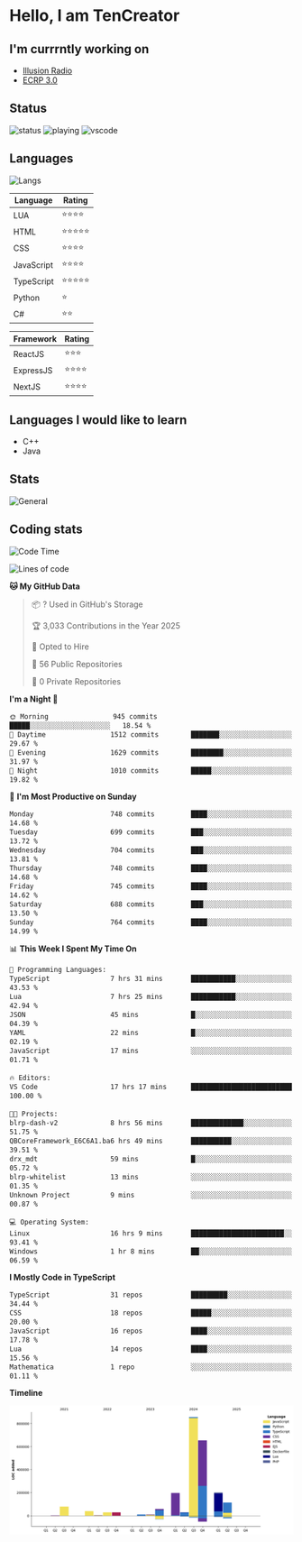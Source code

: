 # Hello, I am TenCreator

## I'm currrntly working on
- [Illusion Radio](https://illusionradio.co.uk/)
- [ECRP 3.0](http://github.com/Emerald-Coast-Roleplay/)

## Status
![status](https://api.statusbadges.me/badge/status/518334475038359555?simple=true&style=for-the-badge)
![playing](https://api.statusbadges.me/badge/playing/518334475038359555?style=for-the-badge)
![vscode](https://api.statusbadges.me/badge/vscode/518334475038359555?style=for-the-badge)

## Languages
![Langs](https://github-readme-stats.vercel.app/api/top-langs/?username=tencreator&layout=compact&theme=radical)


|Language|Rating|
|--------|------|
|LUA|⭐️⭐️⭐️⭐️|
|HTML|⭐️⭐️⭐️⭐️⭐️|
|CSS|⭐️⭐️⭐️⭐️|
|JavaScript|⭐️⭐️⭐️⭐️|
|TypeScript|⭐️⭐️⭐️⭐️⭐️|
|Python|⭐️|
|C#|⭐️⭐️ |

|Framework|Rating|
|--------|------|
|ReactJS|⭐️⭐️⭐|
|ExpressJS|⭐️⭐️⭐️⭐️|
|NextJS|⭐️⭐️⭐⭐️|

## Languages I would like to learn
- C++
- Java

## Stats
![General](https://github-readme-stats.vercel.app/api?username=tencreator&show_icons=true&theme=radical)

## Coding stats

<!--START_SECTION:waka-->
![Code Time](http://img.shields.io/badge/Code%20Time-595%20hrs%2035%20mins-blue)

![Lines of code](https://img.shields.io/badge/From%20Hello%20World%20I%27ve%20Written-2.3%20million%20lines%20of%20code-blue)

**🐱 My GitHub Data** 

> 📦 ? Used in GitHub's Storage 
 > 
> 🏆 3,033 Contributions in the Year 2025
 > 
> 💼 Opted to Hire
 > 
> 📜 56 Public Repositories 
 > 
> 🔑 0 Private Repositories 
 > 
**I'm a Night 🦉** 

```text
🌞 Morning                945 commits         █████░░░░░░░░░░░░░░░░░░░░   18.54 % 
🌆 Daytime                1512 commits        ███████░░░░░░░░░░░░░░░░░░   29.67 % 
🌃 Evening                1629 commits        ████████░░░░░░░░░░░░░░░░░   31.97 % 
🌙 Night                  1010 commits        █████░░░░░░░░░░░░░░░░░░░░   19.82 % 
```
📅 **I'm Most Productive on Sunday** 

```text
Monday                   748 commits         ████░░░░░░░░░░░░░░░░░░░░░   14.68 % 
Tuesday                  699 commits         ███░░░░░░░░░░░░░░░░░░░░░░   13.72 % 
Wednesday                704 commits         ███░░░░░░░░░░░░░░░░░░░░░░   13.81 % 
Thursday                 748 commits         ████░░░░░░░░░░░░░░░░░░░░░   14.68 % 
Friday                   745 commits         ████░░░░░░░░░░░░░░░░░░░░░   14.62 % 
Saturday                 688 commits         ███░░░░░░░░░░░░░░░░░░░░░░   13.50 % 
Sunday                   764 commits         ████░░░░░░░░░░░░░░░░░░░░░   14.99 % 
```


📊 **This Week I Spent My Time On** 

```text
💬 Programming Languages: 
TypeScript               7 hrs 31 mins       ███████████░░░░░░░░░░░░░░   43.53 % 
Lua                      7 hrs 25 mins       ███████████░░░░░░░░░░░░░░   42.94 % 
JSON                     45 mins             █░░░░░░░░░░░░░░░░░░░░░░░░   04.39 % 
YAML                     22 mins             █░░░░░░░░░░░░░░░░░░░░░░░░   02.19 % 
JavaScript               17 mins             ░░░░░░░░░░░░░░░░░░░░░░░░░   01.71 % 

🔥 Editors: 
VS Code                  17 hrs 17 mins      █████████████████████████   100.00 % 

🐱‍💻 Projects: 
blrp-dash-v2             8 hrs 56 mins       █████████████░░░░░░░░░░░░   51.75 % 
QBCoreFramework_E6C6A1.ba6 hrs 49 mins       ██████████░░░░░░░░░░░░░░░   39.51 % 
drx_mdt                  59 mins             █░░░░░░░░░░░░░░░░░░░░░░░░   05.72 % 
blrp-whitelist           13 mins             ░░░░░░░░░░░░░░░░░░░░░░░░░   01.35 % 
Unknown Project          9 mins              ░░░░░░░░░░░░░░░░░░░░░░░░░   00.87 % 

💻 Operating System: 
Linux                    16 hrs 9 mins       ███████████████████████░░   93.41 % 
Windows                  1 hr 8 mins         ██░░░░░░░░░░░░░░░░░░░░░░░   06.59 % 
```

**I Mostly Code in TypeScript** 

```text
TypeScript               31 repos            █████████░░░░░░░░░░░░░░░░   34.44 % 
CSS                      18 repos            █████░░░░░░░░░░░░░░░░░░░░   20.00 % 
JavaScript               16 repos            ████░░░░░░░░░░░░░░░░░░░░░   17.78 % 
Lua                      14 repos            ████░░░░░░░░░░░░░░░░░░░░░   15.56 % 
Mathematica              1 repo              ░░░░░░░░░░░░░░░░░░░░░░░░░   01.11 % 
```



**Timeline**

![Lines of Code chart](https://raw.githubusercontent.com/tencreator/tencreator/main/assets/bar_graph.png)


<!--END_SECTION:waka-->
